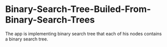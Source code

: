 # Binary-Search-Tree-Builed-From-Binary-Search-Trees
The app is implementing binary search tree that each of his nodes contains a binary search tree.
